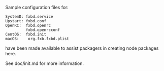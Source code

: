 Sample configuration files for:
```
SystemD: fxbd.service
Upstart: fxbd.conf
OpenRC:  fxbd.openrc
         fxbd.openrcconf
CentOS:  fxbd.init
macOS:    org.fxb.fxbd.plist
```
have been made available to assist packagers in creating node packages here.

See doc/init.md for more information.

